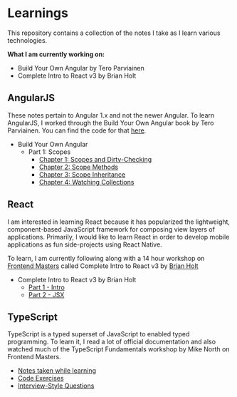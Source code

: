 # Learnings

This repository contains a collection of the notes I take as I learn various technologies.

**What I am currently working on:**

 - Build Your Own Angular by Tero Parviainen
 - Complete Intro to React v3 by Brian Holt

## AngularJS

These notes pertain to Angular 1.x and not the newer Angular. To learn AngularJS, I worked through the Build Your Own Angular book by Tero Parviainen. You can find the code for that [here](https://github.com/JimRottinger/build-your-own-angular).

- Build Your Own Angular
  - Part 1: Scopes
    - [Chapter 1: Scopes and Dirty-Checking](AngularJS/BuildYourOwnAngular/001_scope-and-dirty-checking.md)
    - [Chapter 2: Scope Methods](AngularJS/BuildYourOwnAngular/002_scope-methods.md)
    - [Chapter 3: Scope Inheritance](AngularJS/BuildYourOwnAngular/003_scope-inheritance.md)
    - [Chapter 4: Watching Collections](AngularJS/BuildYourOwnAngular/004_watching-collections.md)

## React

I am interested in learning React because it has popularized the lightweight, component-based JavaScript framework for composing view layers of applications. Primarily, I would like to learn React in order to develop mobile applications as fun side-projects using React Native.

To learn, I am currently following along with a 14 hour workshop on [Frontend Masters](https://frontendmasters.com/) called Complete Intro to React v3 by [Brian Holt](https://github.com/btholt)

 - Complete Intro to React v3 by Brian Holt
   - [Part 1 - Intro](React/CompleteIntroToReact/000_intro.md)
   - [Part 2 - JSX](React/CompleteIntroToReact/001_jsx.md)

## TypeScript

TypeScript is a typed superset of JavaScript to enabled typed programming. To learn it, I read a lot of official documentation and also watched much of the TypeScript Fundamentals workshop by Mike North on Frontend Masters.

- [Notes taken while learning](TypeScript/notes.md)
- [Code Exercises](TypeScript/exercises.md)
- [Interview-Style Questions](TypeScript/questions.md)
